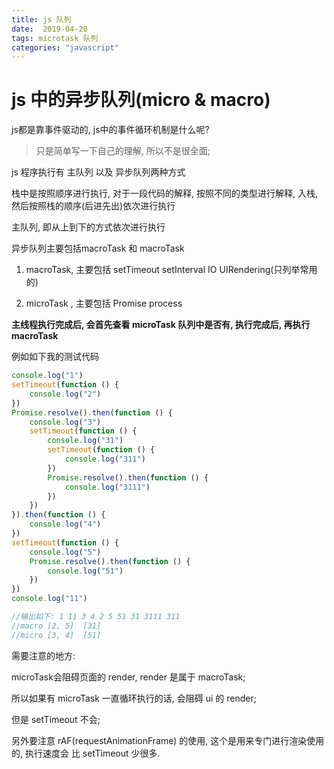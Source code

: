 ```yaml
---
title: js 队列
date:  2019-04-20
tags: microtask 队列
categories: "javascript"
---
```


# js 中的异步队列(micro & macro)

js都是靠事件驱动的, js中的事件循环机制是什么呢?

> 只是简单写一下自己的理解, 所以不是很全面;

js 程序执行有 主队列 以及 异步队列两种方式

栈中是按照顺序进行执行, 对于一段代码的解释, 按照不同的类型进行解释,
入栈, 然后按照栈的顺序(后进先出)依次进行执行

主队列, 即从上到下的方式依次进行执行

异步队列主要包括macroTask 和 macroTask

1. macroTask, 主要包括 setTimeout setInterval IO UIRendering(只列举常用的)

2. microTask , 主要包括 Promise process

**主线程执行完成后, 会首先查看 microTask 队列中是否有, 执行完成后, 再执行 macroTask**

例如如下我的测试代码

```js
console.log("1")
setTimeout(function () {
    console.log("2")
})
Promise.resolve().then(function () {
    console.log("3")
    setTimeout(function () {
        console.log("31")
        setTimeout(function () {
            console.log("311")
        })
        Promise.resolve().then(function () {
            console.log("3111")
        })
    })
}).then(function () {
    console.log("4")
})
setTimeout(function () {
    console.log("5")
    Promise.resolve().then(function () {
        console.log("51")
    })
})
console.log("11")

//输出如下: 1 11 3 4 2 5 51 31 3111 311
//macro [2, 5]  [31]
//micro [3, 4]  [51]
```
需要注意的地方:

microTask会阻碍页面的 render, render 是属于 macroTask;

所以如果有 microTask 一直循环执行的话, 会阻碍 ui 的 render;

但是 setTimeout 不会;

另外要注意 rAF(requestAnimationFrame) 的使用, 这个是用来专门进行渲染使用的, 执行速度会
比 setTimeout 少很多.



